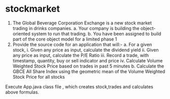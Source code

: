 # stockmarket
1. The Global Beverage Corporation Exchange is a new stock market trading in drinks companies.
    a. Your company is building the object-oriented system to run that trading.
    b. You have been assigned to build part of the core object model for a limited phase 1
2. Provide the source code for an application that will:-
    a. For a given stock,
        i. Given any price as input, calculate the dividend yield
        ii. Given any price as input, calculate the P/E Ratio
        iii. Record a trade, with timestamp, quantity, buy or sell indicator and price
        iv. Calculate Volume Weighted Stock Price based on trades in past 5 minutes
    b. Calculate the GBCE All Share Index using the geometric mean of the Volume Weighted Stock Price for all stocks
    
    
Execute  App.java class file , which creates stock,trades and calculates above formulas.
